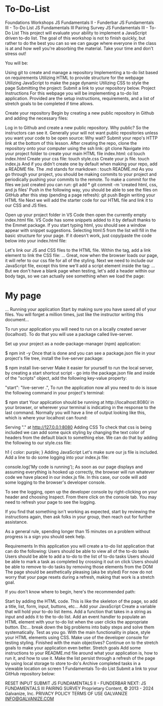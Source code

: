 # To-Do-List


Foundations Workshops
JS Fundamentals II - Funderbar
JS Fundamentals III - To-Do List
JS Fundamentals III Pairing Survey
JS Fundamentals III - To-Do List
This project will evaluate your ability to implement a JavaScript driven to-do list. The goal of this workshop is not to finish quickly, but rather to do the best you can so we can gauge where everyone in the class is at and how well you're absorbing the material. Take your time and don't stress out!

You will be:

Using git to create and manage a repository
Implementing a to-do list based on requirements
Utilizing HTML to provide structure for the webpage
Utilizing JavaScript to make the page dynamic
Utilizing CSS to style the page
Submitting the project:
Submit a link to your repository below.
Project Instructions
For this webpage you will be implementing a to-do list application. Provided are the setup instructions, requirements, and a list of stretch goals to be completed if time allows.

Create your repository
Begin by creating a new public repository in Github and adding the necessary files:

Log in to Github and create a new public repository. Why public? So the instructors can see it. Generally your will not want public repositories unless you want your code to be open source:
Why wait? Submit your repo's HTTP link at the bottom of this lesson.
After creating the repo, clone the repository onto your computer using the ssh link:
git clone <your repo ssh address>
Navigate into your project folder to create your main HTML file index.html:
cd <your project>
touch index.html
Create your css file:
touch style.css
Create your js file.
touch index.js
And if you didn't create one by default when making your repo, add a README file. The .md stands for markdown  :
touch README.md
As you go through your project, you should be making commits to your project and periodically pushing your commits to the remote. To make a commit for the files we just created you can run:
git add *
git commit -m 'created html, css, and js files'
Push in the following way, you should be able to see the files on GitHub after this step (pending a page refresh):
git push
Begin writing your HTML file
Next we will add the starter code for our HTML file and link it to our CSS and JS files.

Open up your project folder in VS Code then open the currently empty index.html file.
VS Code has some snippets added to it by default thanks to the Emmet package. If you start typing html, you should see a window appear with snippet suggestions. Selecting html:5 from the list will fill in the basic structure for your page. If it doesn't work, just copy/paste the code below into your index.html file:
<!DOCTYPE html>
<html lang="en">
<head>
  <meta charset="UTF-8">
  <meta http-equiv="X-UA-Compatible" content="IE=edge">
  <meta name="viewport" content="width=device-width, initial-scale=1.0">
  <title>Document</title>
</head>
<body>

</body>
</html>
Let's link our JS and CSS files to the HTML file. Within the <head> tag, add a link element to link the CSS file:
<head>
  ...
  <link rel="stylesheet" href="./style.css">
</head>
Great, now when the browser loads our page, it will refer to our css file for all of the styling.
Next we need to include our JavaScript file, except this time we'll add a script element inside the <body> tag:
<body>
  ...
  <script src="./index.js"></script>
</body>
But we don't have a blank page when testing, let's add a header within our body tags, so we can actually see something when we load the page:
<body>
  <h1>My page</h1>
  ...
Running your application
Start by making sure you have saved all of your files. You will forget a million times, just like the instructor writing this document...

To run your application you will need to run on a locally created server (localhost). To do that you will use a package called live-server.

Set up your project as a node-package-manager (npm) application:

$ npm init -y
Once that is done and you can see a package.json file in your project's file tree, install the live-server package:

$ npm install live-server
Make it easier for yourself to run the local server, by creating a start shortcut script - go into the package.json file and inside of the "scripts" object, add the following key-value property:

"start": "live-server .",
To run the application now all you need to do is issue the following command in your project's terminal:

$ npm start
Your application should be running at http://localhost:8080/ in your browser, or wherever your terminal is indicating in the response to the last command. Normally you will have a line of output looking like this, which is where your localhost can found:

Serving "." at http://127.0.0.1:8080
Adding CSS
To check that css is being included we can add some quick styling by changing the text color of headers from the default black to something else. We can do that by adding the following to our style.css file:

h1 {
  color: purple;
}
Adding JavaScript
Let's make sure our js file is included. Add a line to do some logging into your index.js file:

console.log('My code is running');
As soon as our page displays and assuming everything is hooked up correctly, the browser will run whatever code we have placed in our index.js file. In this case, our code will add some logging to the browser's developer console.

To see the logging, open up the developer console by right-clicking on your header and choosing Inspect. From there click on the console tab. You may need to refresh your page to see the logging.

If you find that something isn't working as expected, start by reviewing the instructions again, then ask folks in your group, then reach out for further assistance.

As a general rule, spending longer than 15 minutes on a problem without progress is a sign you should seek help.

Requirements
In this application you will create a to-do list application that can do the following:
Users should be able to view all of the to-do tasks
Users should be able to add a to-do to the list of to-do tasks
Users should be able to mark a task as completed by crossing it out on click
Users should be able to remove to-do tasks by removing those elements from the DOM
The page should be aesthetically pleasing (aka be styled)
For now do not worry that your page resets during a refresh, making that work is a stretch goal.

If you don't know where to begin, here's the recommended path:

Start by adding the HTML code. This is like the skeleton of the page, so add a title, list, form, input, buttons, etc...
Add your JavaScript
Create a variable that will hold your to-do list items.
Add a function that takes in a string as input and adds it to the to-do list.
Add an event handler to populate an HTML element with your to-do list when the user clicks the appropriate button.
Etc... break down the big problems into baby steps and solve them systematically. Test as you go.
With the main functionality in place, style your HTML elements using CSS. Make use of the developer console for testing styling.
Finished with the main objectives? Continue on to the stretch goals to make your application even better.
Stretch goals
Add some instructions to your README.md file around what your application is, how to run it, and how to use it.
Make the list persist through a refresh of the page by using local storage to store to-do's
Archive completed tasks in a viewable location on screen
1
Fundamentals To-do List
Submit a link to your GitHub repository below:

RESET INPUT
SUBMIT
JS FUNDAMENTALS II - FUNDERBAR
NEXT:
JS FUNDAMENTALS III PAIRING SURVEY
Proprietary Content, © 2013 - 2024 Galvanize, Inc.
PRIVACY POLICY
TERMS OF USE
GALVANIZE
INFO@GALVANIZE.COM
